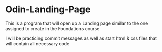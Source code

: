 # Odin-Landing-Page

This is a program that will open up a Landing page similar
to the one assigned to create in the Foundations course 

I will be practicing commit messages as well as start 
html & css files that will contain all necessary code
